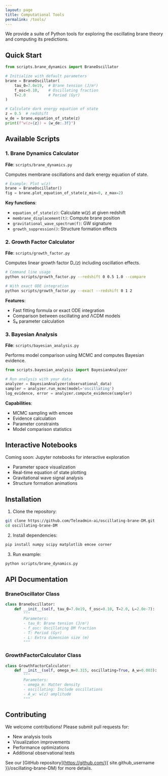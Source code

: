 ```yaml
---
layout: page
title: Computational Tools
permalink: /tools/
---
```


We provide a suite of Python tools for exploring the oscillating brane theory and computing its predictions.

## Quick Start

```python
from scripts.brane_dynamics import BraneOscillator

# Initialize with default parameters
brane = BraneOscillator(
    tau_0=7.0e19,  # Brane tension (J/m²)
    f_osc=0.10,    # Oscillating fraction
    T=2.0          # Period (Gyr)
)

# Calculate dark energy equation of state
z = 0.5  # redshift
w_de = brane.equation_of_state(z)
print(f"w(z={z}) = {w_de:.3f}")
```

## Available Scripts

### 1. Brane Dynamics Calculator
**File**: `scripts/brane_dynamics.py`

Computes membrane oscillations and dark energy equation of state.

```python
# Example: Plot w(z)
brane = BraneOscillator()
fig = brane.plot_equation_of_state(z_min=0, z_max=2)
```

**Key functions**:
- `equation_of_state(z)`: Calculate w(z) at given redshift
- `membrane_displacement(t)`: Compute brane position
- `gravitational_wave_spectrum(f)`: GW signature
- `growth_suppression()`: Structure formation effects

### 2. Growth Factor Calculator
**File**: `scripts/growth_factor.py`

Computes linear growth factor D₊(z) including oscillation effects.

```bash
# Command line usage
python scripts/growth_factor.py --redshift 0 0.5 1.0 --compare

# With exact ODE integration
python scripts/growth_factor.py --exact --redshift 0 1 2
```

**Features**:
- Fast fitting formula or exact ODE integration
- Comparison between oscillating and ΛCDM models
- S₈ parameter calculation

### 3. Bayesian Analysis
**File**: `scripts/bayesian_analysis.py`

Performs model comparison using MCMC and computes Bayesian evidence.

```python
from scripts.bayesian_analysis import BayesianAnalyzer

# Run analysis with your data
analyzer = BayesianAnalyzer(observational_data)
sampler = analyzer.run_mcmc(model='oscillating')
log_evidence, error = analyzer.compute_evidence(sampler)
```

**Capabilities**:
- MCMC sampling with emcee
- Evidence calculation
- Parameter constraints
- Model comparison statistics

## Interactive Notebooks

Coming soon: Jupyter notebooks for interactive exploration
- Parameter space visualization
- Real-time equation of state plotting
- Gravitational wave signal analysis
- Structure formation animations

## Installation

1. Clone the repository:
```bash
git clone https://github.com/Teleadmin-ai/oscillating-brane-DM.git
cd oscillating-brane-DM
```

2. Install dependencies:
```bash
pip install numpy scipy matplotlib emcee corner
```

3. Run example:
```bash
python scripts/brane_dynamics.py
```

## API Documentation

### BraneOscillator Class

```python
class BraneOscillator:
    def __init__(self, tau_0=7.0e19, f_osc=0.10, T=2.0, L=2.0e-7):
        """
        Parameters:
        - tau_0: Brane tension (J/m²)
        - f_osc: Oscillating DM fraction
        - T: Period (Gyr)
        - L: Extra dimension size (m)
        """
```

### GrowthFactorCalculator Class

```python
class GrowthFactorCalculator:
    def __init__(self, omega_m=0.315, oscillating=True, A_w=0.003):
        """
        Parameters:
        - omega_m: Matter density
        - oscillating: Include oscillations
        - A_w: w(z) amplitude
        """
```

## Contributing

We welcome contributions! Please submit pull requests for:
- New analysis tools
- Visualization improvements
- Performance optimizations
- Additional observational tests

See our [GitHub repository](https://github.com/{{ site.github_username }}/oscillating-brane-DM) for more details.